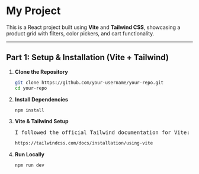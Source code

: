 # My Project

This is a React project built using **Vite** and **Tailwind CSS**, showcasing a product grid with filters, color pickers, and cart functionality.

---

## Part 1: Setup & Installation (Vite + Tailwind)

1. **Clone the Repository**
   ```bash
   git clone https://github.com/your-username/your-repo.git
   cd your-repo

2. **Install Dependencies**
   ```bash
   npm install

3. **Vite & Tailwind Setup**
   <pre>I followed the official Tailwind documentation for Vite:</pre>
   ```bash
   https://tailwindcss.com/docs/installation/using-vite

4. **Run Locally**
   ```bash
   npm run dev

    
   

   

